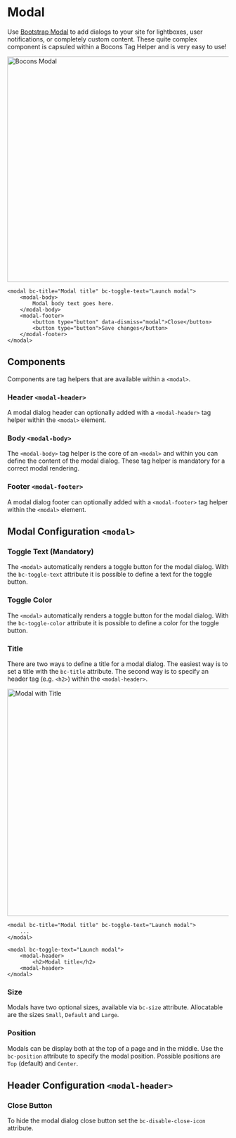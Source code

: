 # Modal

Use [Bootstrap Modal](https://getbootstrap.com/docs/4.0/layout/grid/) to add dialogs to your site for lightboxes, user notifications, or completely custom content. These quite complex component is capsuled within a Bocons Tag Helper and is very easy to use!

<img class="img-shadow img-responsive center-block" src="https://raw.githubusercontent.com/brecons/bootstrap-tag-helper/master/docs/images/modal_01.PNG" width="513" alt="Bocons Modal">

```markup
<modal bc-title="Modal title" bc-toggle-text="Launch modal">
    <modal-body>
        Modal body text goes here.
    </modal-body>
    <modal-footer>
        <button type="button" data-dismiss="modal">Close</button>
        <button type="button">Save changes</button>
    </modal-footer>
</modal>
```

## Components

Components are tag helpers that are available within a `<modal>`.

### Header `<modal-header>`

A modal dialog header can optionally added with a `<modal-header>` tag helper within the `<modal>` element.

### Body `<modal-body>`

The `<modal-body>` tag helper is the core of an `<modal>` and within you can define the content of the modal dialog. These tag helper is mandatory for a correct modal rendering.

### Footer `<modal-footer>`

A modal dialog footer can optionally added with a `<modal-footer>` tag helper within the `<modal>` element.

## Modal Configuration `<modal>`

### Toggle Text (Mandatory)

The `<modal>` automatically renders a toggle button for the modal dialog. With the `bc-toggle-text` attribute it is possible to define a text for the toggle button.

### Toggle Color

The `<modal>` automatically renders a toggle button for the modal dialog. With the `bc-toggle-color` attribute it is possible to define a color for the toggle button.

### Title

There are two ways to define a title for a modal dialog. The easiest way is to set a title with the `bc-title` attribute. The second way is to specify an header tag (e.g. `<h2>`) within the `<modal-header>`.

<img class="img-shadow img-responsive center-block" src="https://raw.githubusercontent.com/brecons/bootstrap-tag-helper/master/docs/images/modal_02.PNG" width="517" alt="Modal with Title">

```markup
<modal bc-title="Modal title" bc-toggle-text="Launch modal">
    ...
</modal>
    
<modal bc-toggle-text="Launch modal">
    <modal-header>
        <h2>Modal title</h2>
    <modal-header>
</modal>
```

### Size

Modals have two optional sizes, available via `bc-size` attribute. Allocatable are the sizes `Small`, `Default` and `Large`.

### Position

Modals can be display both at the top of a page and in the middle. Use the `bc-position` attribute to specify the modal position. Possible positions are `Top` (default) and `Center`.

## Header Configuration `<modal-header>`

### Close Button

To hide the modal dialog close button set the `bc-disable-close-icon` attribute.
